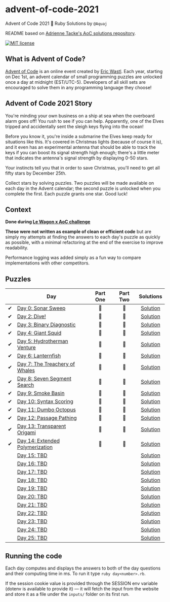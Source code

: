 # advent-of-code-2021
Advent of Code 2021 🎄 Ruby Solutions by `@Aquaj`

README based on [Adrienne Tacke's AoC solutions repository](https://github.com/adriennetacke/advent-of-code-2020).

[![MIT license](https://img.shields.io/badge/License-MIT-blue.svg)](https://opensource.org/licenses/MIT)

## What is Advent of Code?
[Advent of Code](http://adventofcode.com) is an online event created by [Eric Wastl](https://twitter.com/ericwastl).
Each year, starting on Dec 1st, an advent calendar of small programming puzzles are unlocked once a day at midnight
(EST/UTC-5). Developers of all skill sets are encouraged to solve them in any programming language they choose!

## Advent of Code 2021 Story

You're minding your own business on a ship at sea when the overboard alarm goes off! You rush to see if you can help. Apparently, one of the Elves tripped and accidentally sent the sleigh keys flying into the ocean!

Before you know it, you're inside a submarine the Elves keep ready for situations like this. It's covered in Christmas lights (because of course it is), and it even has an experimental antenna that should be able to track the keys if you can boost its signal strength high enough; there's a little meter that indicates the antenna's signal strength by displaying 0-50 stars.

Your instincts tell you that in order to save Christmas, you'll need to get all fifty stars by December 25th.

Collect stars by solving puzzles. Two puzzles will be made available on each day in the Advent calendar; the second puzzle is unlocked when you complete the first. Each puzzle grants one star. Good luck!

## Context

**Done during [Le Wagon x AoC challenge](http://lewagon-aoc.herokuapp.com/)**

**These were not written as example of clean or efficient code** but are simply my attempts at finding the answers to
each day's puzzle as quickly as possible, with a minimal refactoring at the end of the exercise to improve readability.

Performance logging was added simply as a fun way to compare implementations with other competitors.

## Puzzles

<!-- On-hand emojis: ✔ 🌟 -->
|       | Day                                                                     | Part One | Part Two | Solutions
| :---: | -----                                                                   | :------: | :------: | :---:
|   ✔   | [Day 0: Sonar Sweep](https://adventofcode.com/2021/day/1)               |    🌟    |    🌟    | [Solution](day-01.rb)
|   ✔   | [Day 2: Dive!](https://adventofcode.com/2021/day/2)                     |    🌟    |    🌟    | [Solution](day-02.rb)
|   ✔   | [Day 3: Binary Diagnostic](https://adventofcode.com/2021/day/3)         |    🌟    |    🌟    | [Solution](day-03.rb)
|   ✔   | [Day 4: Giant Squid](https://adventofcode.com/2021/day/4)               |    🌟    |    🌟    | [Solution](day-04.rb)
|   ✔   | [Day 5: Hydrotherman Venture](https://adventofcode.com/2021/day/5)      |    🌟    |    🌟    | [Solution](day-05.rb)
|   ✔   | [Day 6: Lanternfish](https://adventofcode.com/2021/day/6)               |    🌟    |    🌟    | [Solution](day-06.rb)
|   ✔   | [Day 7: The Treachery of Whales](https://adventofcode.com/2021/day/7)   |    🌟    |    🌟    | [Solution](day-07.rb)
|   ✔   | [Day 8: Seven Segment Search](https://adventofcode.com/2021/day/8)      |    🌟    |    🌟    | [Solution](day-08.rb)
|   ✔   | [Day 9: Smoke Basin](https://adventofcode.com/2021/day/9)               |    🌟    |    🌟    | [Solution](day-09.rb)
|   ✔   | [Day 10: Syntax Scoring](https://adventofcode.com/2021/day/10)          |    🌟    |    🌟    | [Solution](day-10.rb)
|   ✔   | [Day 11: Dumbo Octopus](https://adventofcode.com/2021/day/11)           |    🌟    |    🌟    | [Solution](day-11.rb)
|   ✔   | [Day 12: Passage Pathing](https://adventofcode.com/2021/day/12)         |    🌟    |    🌟    | [Solution](day-12.rb)
|   ✔   | [Day 13: Transparent Origami](https://adventofcode.com/2021/day/13)     |    🌟    |    🌟    | [Solution](day-13.rb)
|   ✔   | [Day 14: Extended Polymerization](https://adventofcode.com/2021/day/14) |    🌟    |    🌟    | [Solution](day-14.rb)
|       | [Day 15: TBD](https://adventofcode.com/2021/day/15)                     |          |          | [Solution](day-15.rb)
|       | [Day 16: TBD](https://adventofcode.com/2021/day/16)                     |          |          | [Solution](day-16.rb)
|       | [Day 17: TBD](https://adventofcode.com/2021/day/17)                     |          |          | [Solution](day-17.rb)
|       | [Day 18: TBD](https://adventofcode.com/2021/day/18)                     |          |          | [Solution](day-18.rb)
|       | [Day 19: TBD](https://adventofcode.com/2021/day/19)                     |          |          | [Solution](day-19.rb)
|       | [Day 20: TBD](https://adventofcode.com/2021/day/20)                     |          |          | [Solution](day-20.rb)
|       | [Day 21: TBD](https://adventofcode.com/2021/day/21)                     |          |          | [Solution](day-21.rb)
|       | [Day 22: TBD](https://adventofcode.com/2021/day/22)                     |          |          | [Solution](day-22.rb)
|       | [Day 23: TBD](https://adventofcode.com/2021/day/23)                     |          |          | [Solution](day-23.rb)
|       | [Day 24: TBD](https://adventofcode.com/2021/day/24)                     |          |          | [Solution](day-24.rb)
|       | [Day 25: TBD](https://adventofcode.com/2021/day/25)                     |          |          | [Solution](day-25.rb)

## Running the code

Each day computes and displays the answers to both of the day questions and their computing time in ms. To run it type `ruby day<number>.rb`.

If the session cookie value is provided through the SESSION env variable (dotenv is available to provide it) — it will
fetch the input from the website and store it as a file under the `inputs/` folder on its first run.
